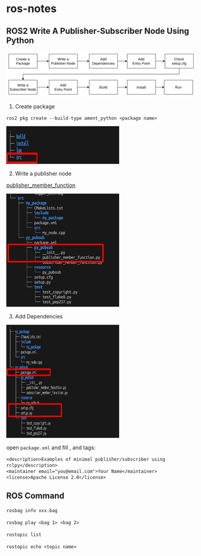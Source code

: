 # ros-notes

## ROS2 Write A Publisher-Subscriber Node Using Python

![flow](./images/image.png)

1. Create  package
```
ros2 pkg create --build-type ament_python <package name>
``` 

<img src="./images/dir_tree.png" width="300" height="100" alt="dir-tree"> 


2. Write a publisher node

[publisher_member_function](./publisher_member_function.py)

<img src="./images/image-1.png" width="300" height="300" alt="publisher-tree"> 

3. Add Dependencies

<img src="./images/package_xml.png" width="300" height="300" alt="package_xml"> 

open `package.xml` and fill <description>, <maintainer> and <license> tags:

```
<description>Examples of minimal publisher/subscriber using rclpy</description>
<maintainer email="you@email.com">Your Name</maintainer>
<license>Apache License 2.0</license>
```



## ROS Command

```
rosbag info xxx.bag 

rosbag play <bag 1> <bag 2>

rostopic list

rostopic echo <topic name>
```